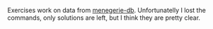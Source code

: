 Exercises work on data from [menegerie-db](https://dev.mysql.com/doc/index-other.html). Unfortunatelly I lost the commands, only solutions are left, but I think they are pretty clear.
